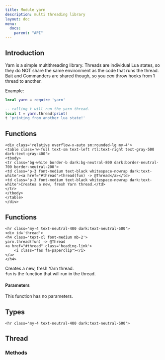 ```yaml
---
title: Module yarn
description: multi threading library
layout: doc
menu:
  docs:
    parent: "API"
---
```


## Introduction

Yarn is a simple multithreading library. Threads are individual Lua states,
so they do NOT share the same environment as the code that runs the thread.
Bait and Commanders are shared though, so you *can* throw hooks from 1 thread to another.

Example:

```lua
local yarn = require 'yarn'

-- calling t will run the yarn thread.
local t = yarn.thread(print)
t 'printing from another lua state!'
```

## Functions

``` =html
<div class='relative overflow-x-auto sm:rounded-lg my-4'>
<table class='w-full text-sm text-left rtl:text-right text-gray-500 dark:text-gray-400'>
<tbody>
<tr class='bg-white border-b dark:bg-neutral-800 dark:border-neutral-700 border-neutral-200'>
<td class='p-3 font-medium text-black whitespace-nowrap dark:text-white'><a href="#thread">thread(fun) -> @Thread</a></td>
<td class='p-3 font-medium text-black whitespace-nowrap dark:text-white'>Creates a new, fresh Yarn thread.</td>
</tr>
</tbody>
</table>
</div>
```

## Functions

``` =html
<hr class='my-4 text-neutral-400 dark:text-neutral-600'>
<div id='thread'>
<h4 class='text-xl font-medium mb-2'>
yarn.thread(fun) -> @Thread
<a href="#thread" class='heading-link'>
	<i class="fas fa-paperclip"></i>
</a>
</h4>

```

Creates a new, fresh Yarn thread.  
`fun` is the function that will run in the thread.  

#### Parameters

This function has no parameters.  


## Types

``` =html
<hr class='my-4 text-neutral-400 dark:text-neutral-600'>
```

## Thread


### Methods

